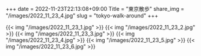 +++
date  = 2022-11-23T22:13:08+09:00
Title = "東京散歩"
share_img = "/images/2022_11_23_4.jpg"
slug = "tokyo-walk-around"
+++

{{< img "/images/2022_11_23_1.jpg" >}}
{{< img "/images/2022_11_23_2.jpg" >}}
{{< img "/images/2022_11_23_3.jpg" >}}
{{< img "/images/2022_11_23_4.jpg" >}}
{{< img "/images/2022_11_23_5.jpg" >}}
{{< img "/images/2022_11_23_6.jpg" >}}
